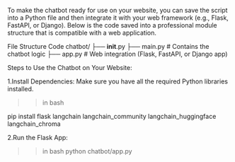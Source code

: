 To make the chatbot ready for use on your website, you can save the script into a Python file and then integrate it with your web framework (e.g., Flask, FastAPI, or Django). Below is the code saved into a professional module structure that is compatible with a web application.


File Structure
Code
chatbot/
├── __init__.py
├── main.py  # Contains the chatbot logic
├── app.py   # Web integration (Flask, FastAPI, or Django app)



Steps to Use the Chatbot on Your Website:


1.Install Dependencies: Make sure you have all the required Python libraries installed.
>> in bash


pip install flask langchain langchain_community langchain_huggingface langchain_chroma


2.Run the Flask App:
>>in bash 
python chatbot/app.py 


